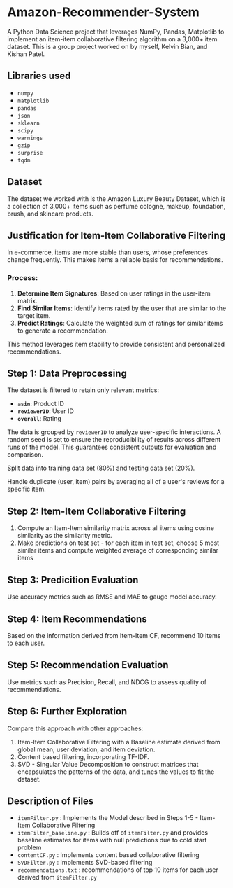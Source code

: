 # Amazon-Recommender-System
A Python Data Science project that leverages NumPy, Pandas, Matplotlib to implement an item-item collaborative filtering algorithm on a 3,000+ item dataset.
This is a group project worked on by myself, Kelvin Bian, and Kishan Patel.

## Libraries used
* `numpy`
* `matplotlib`
* `pandas`
* `json`
* `sklearn`
* `scipy`
* `warnings`
* `gzip`
* `surprise`
* `tqdm`

## Dataset
The dataset we worked with is the Amazon Luxury Beauty Dataset, which is a collection of 3,000+ items such as perfume
cologne, makeup, foundation, brush, and skincare products.

## Justification for Item-Item Collaborative Filtering

In e-commerce, items are more stable than users, whose preferences change frequently. This makes items a reliable basis for recommendations.

### Process:
1. **Determine Item Signatures**: Based on user ratings in the user-item matrix.  
2. **Find Similar Items**: Identify items rated by the user that are similar to the target item.  
3. **Predict Ratings**: Calculate the weighted sum of ratings for similar items to generate a recommendation.

This method leverages item stability to provide consistent and personalized recommendations.

## Step 1: Data Preprocessing

The dataset is filtered to retain only relevant metrics:  
- **`asin`**: Product ID  
- **`reviewerID`**: User ID  
- **`overall`**: Rating  

The data is grouped by `reviewerID` to analyze user-specific interactions. A random seed is set to ensure the reproducibility of results across different runs of the model. This guarantees consistent outputs for evaluation and comparison. 

Split data into training data set (80%) and testing data set (20%).

Handle duplicate (user, item) pairs by averaging all of a user's reviews for a specific item.

## Step 2: Item-Item Collaborative Filtering

1. Compute an Item-Item similarity matrix across all items using cosine similarity as the similarity metric.
2. Make predictions on test set - for each item in test set, choose 5 most similar items and compute weighted average of corresponding similar items

## Step 3: Predicition Evaluation

Use accuracy metrics such as RMSE and MAE to gauge model accuracy.

## Step 4: Item Recommendations

Based on the information derived from Item-Item CF, recommend 10 items to each user.

## Step 5: Recommendation Evaluation

Use metrics such as Precision, Recall, and NDCG to assess quality of recommendations.

## Step 6: Further Exploration

Compare this approach with other approaches:
1. Item-Item Collaborative Filtering with a Baseline estimate derived from global mean, user deviation, and item deviation.
2. Content based filtering, incorporating TF-IDF.
3. SVD - Singular Value Decomposition to construct matrices that encapsulates the patterns of the data, and tunes the values to fit the dataset.

## Description of Files

* `itemFilter.py` : Implements the Model described in Steps 1-5 - Item-Item Collaborative Filtering
* `itemFilter_baseline.py` : Builds off of `itemFilter.py` and provides baseline estimates for items with null predictions due to cold start problem
* `contentCF.py` : Implements content based collaborative filtering
* `SVDFilter.py` : Implements SVD-based filtering
* `recommendations.txt` : recommendations of top 10 items for each user derived from `itemFilter.py`









